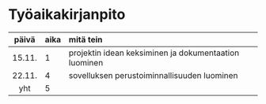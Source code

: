 # Työaikakirjanpito

| päivä | aika | mitä tein |
| :----:|:-----| :-----|
| 15.11. | 1 | projektin idean keksiminen ja dokumentaation luominen |
| 22.11. | 4 | sovelluksen perustoiminnallisuuden luominen |
| yht | 5 | |

